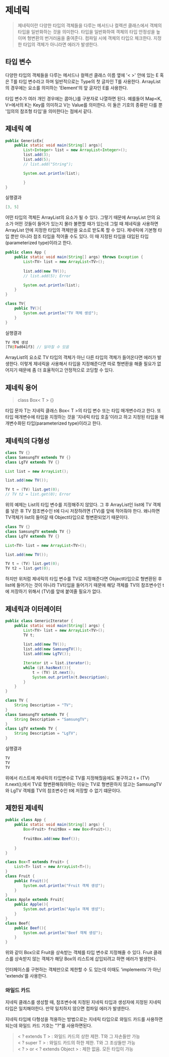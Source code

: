 # 제네릭
> 제네릭이란 다양한 타입의 객체들을 다루는 메서드나 컬렉션 클래스에서 객체의 타입을 일반화하는 것을 의미한다.
> 타입을 일반화하여 객체의 타입 안정성을 높이며 형변환의 번거러움을 줄여준다.
> 컴파일 시에 객체의 타입으 체크한다. 지정한 타입의 객체가 아니라면 에러가 발생한다. 
 
## 타입 변수
다양한 타입의 객체들을 다루는 메서드나 컬렉션 클래스 이름 옆에 '< >' 안에 있는 E 혹은 T를 타입 변수라고 하며 일반적으로는 
Type의 첫 글자인 T를 사용한다. ArrayList의 경우에는 요소를 의미하는 'Element'의 앞 글자인 E를 사용한다.

타입 변수가 여러 개인 경우에는 콤마(,)를 구분자로 나열하면 된다. 예를들어 Map<K, V>에서의 K는 Key를 의미하고 V는 Value를 의미한다.
이 둘은 기호의 종류만 다를 뿐 '임의의 참조형 타입'을 의미한다는 점에서 같다.

## 제네릭 예
```java
public GenericEx{
    public static void main(String[] args){
        List<Integer> list = new ArrayList<Integer>();
        list.add(3);
        list.add(5);
        // list.add("String");

        System.out.println(list);

        }
}
```
실행결과
```java
[3, 5]
```
어떤 타입의 객체든 ArrayList의 요소가 될 수 있다. 그렇기 때문에 ArrayList 안의 요소가 어떤 것들이 들어가 있는지 몰라 불편할 때가 있는데
그럴 때 제네릭을 사용하면 ArrayList 안에 지정한 타입의 객체만을 요소로 받도록 할 수 있다. 제네릭에 기본형 타입 뿐만 아니라 참조 타입을 적어줄 수도 있다.
이 때 지정된 타입을 대입된 타입(parameterized type)이라고 한다.

```java
public class App {
    public static void main(String[] args) throws Exception {
        List<TV> list = new ArrayList<TV>();
        
        list.add(new TV());
        // list.add(5); Error

        System.out.println(list);
    }
}

class TV{
    public TV(){
        System.out.println("TV 객체 생성");
    }
} 
```
실행결과
```java
TV 객체 생성
[TV@7ad041f3] // 달라질 수 있음
```
ArrayList의 요소로 TV 타입의 객체가 아닌 다른 타입의 객체가 들어온다면 에러가 발생한다. 이렇게 제네릭을 사용해서 타입을 지정해준다면
따로 형변환을 해줄 필요가 없어지기 때문에 좀 더 효율적이고 안정적으로 코딩할 수 있다.

## 제네릭 용어
> class Box< T > {}

타입 문자 T는 지네릭 클래스 Box< T >의 타입 변수 또는 타입 매개변수라고 한다.
또 타입 매개변수에 타입을 지정하는 것을 '지네릭 타입 호출'이라고 하고 지정된 타입을 매개변수화된 타입(parameterized type)이라고 한다.

## 제네릭의 다형성
```java
class TV {}
class SamsungTV extends TV {}
class LgTV extends TV {}

List list = new ArrayList();

list.add(new TV());

TV t = (TV) list.get(0);
// TV t2 = list.get(0); Error
```
위의 예제는 List의 타입 변수를 지정해주지 않았다. 그 후 ArrayList인 list에 TV 객체를 넣은 후 TV 참조변수인 t에 다시 저장하려면 (TV)를 앞에 적어줘야 한다.
왜나하면 TV객체가 list의 들어갈 때 Object타입으로 형변환되었기 때문이다.

```java
class TV {}
class SamsungTV extends TV {}
class LgTV extends TV {}

List<TV> list = new ArrayList<TV>();

list.add(new TV());

TV t = (TV) list.get(0);
TV t2 = list.get(0);
```
하지만 위처럼 제네릭의 타입 변수를 TV로 지정해준다면 Object타입으로 형변환된 후 list에 들어가는 것이 아니라 TV타입을 들어가기 때문에 해당 객체를 TV의 참조변수인 t에
저장하기 위해서 (TV)를 앞에 붙여줄 필요가 없다.


## 제네릭과 이터레이터
```java
public class GenericIterator {
    public static void main(String[] args) {
        List<TV> list = new ArrayList<TV>();
        TV t;
        
        list.add(new TV());
        list.add(new SamsungTV());
        list.add(new LgTV());

        Iterator it = list.iterator();
        while (it.hasNext()){
            t = (TV) it.next();
            System.out.println(t.Description);
        }
    }
}

class TV {
    String Description = "TV";
}
class SamsungTV extends TV {
    String Description = "SamsungTV";
}
class LgTV extends TV {
    String Description = "LgTV";
}
```
실행결과
```java
TV
TV
TV
```
위에서 리스트에 제네릭의 타입변수로 TV를 지정해줬음에도 불구하고 t = (TV) it.next();에서 TV로 형변환해줘야하는 이유는
TV로 형변환하지 않고는 SamsungTV와 LgTV 객체를 TV의 참조변수인 t에 저장할 수 없기 떄문이다.

## 제한된 제네릭
```java
public class App {
    public static void main(String[] args) {
        Box<Fruit> fruitBox = new Box<Fruit>();
    
        fruitBox.add(new Beef());
        
    }
}

class Box<T extends Fruit> {
    List<T> list = new ArrayList<T>();
}
class Fruit {
    public Fruit(){
        System.out.println("Fruit 객체 생성");
    }
}
class Apple extends Fruit{
    public Apple(){
        System.out.println("Apple 객체 생성");
    }
}
class Beef{
    public Beef(){
        System.out.println("Beef 객체 생성");
    }
}
```
위와 같이 Box<T extends Fruit>으로 Fruit을 상속받는 객체를 타입 변수로 지정해줄 수 있다. Fruit 클래스를 상속받지 않는 객체가
해당 Box의 리스트에 삽입되려고 하면 에러가 발생한다.

인터페이스를 구현하는 객체만으로 제한할 수 도 있는데 이때도 'implements'가 아닌 'extends'를 사용한다. 

### 와일드 카드
지네릭 클래스를 생성할 때, 참조변수에 지정된 지네릭 타입과 생성자에 지정된 지네릭 타입은 일치해야한다. 만약 일치하지 않으면
컴파일 에러가 발생한다.

지네릭 타입에 다형성을 적용하는 방법으로는 지네릭 타입으로 와일드 카드를 사용하면 되는데 와일드 카드 기호는 "?"를 사용하면된다.
> < ? extends T >                   : 와일드 카드의 상한 제한. T와 그 자손들만 가능<br>
> < ? super T >                     : 와일드 카드의 하한 제한. T와 그 조상들만 가능 <br>
> < ? > or < ? extends Object >     : 제한 없음. 모든 타입이 가능 



   


 